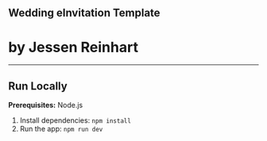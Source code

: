 ## Wedding eInvitation Template
# by **Jessen Reinhart**
---

## Run Locally

**Prerequisites:**  Node.js


1. Install dependencies:
   `npm install`
2. Run the app:
   `npm run dev`
